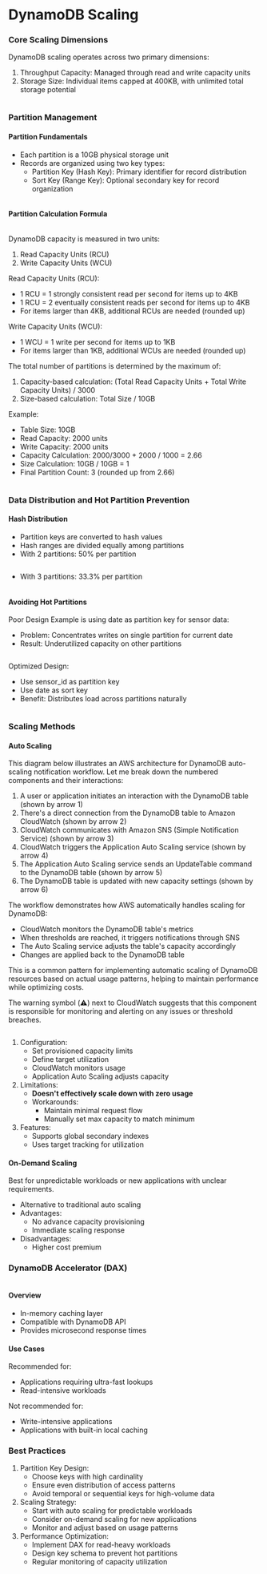 # DynamoDB Scaling

### Core Scaling Dimensions

DynamoDB scaling operates across two primary dimensions:

1. Throughput Capacity: Managed through read and write capacity units
2. Storage Size: Individual items capped at 400KB, with unlimited total storage potential

<figure><img src="../../../../.gitbook/assets/image (20) (1) (1).png" alt=""><figcaption></figcaption></figure>

### Partition Management

#### Partition Fundamentals

* Each partition is a 10GB physical storage unit
* Records are organized using two key types:
  * Partition Key (Hash Key): Primary identifier for record distribution
  * Sort Key (Range Key): Optional secondary key for record organization

<figure><img src="../../../../.gitbook/assets/image (21) (1) (1).png" alt=""><figcaption></figcaption></figure>



#### Partition Calculation Formula

<figure><img src="../../../../.gitbook/assets/image (22) (1) (1).png" alt=""><figcaption></figcaption></figure>

DynamoDB capacity is measured in two units:

1. Read Capacity Units (RCU)
2. Write Capacity Units (WCU)

Read Capacity Units (RCU):

* 1 RCU = 1 strongly consistent read per second for items up to 4KB
* 1 RCU = 2 eventually consistent reads per second for items up to 4KB
* For items larger than 4KB, additional RCUs are needed (rounded up)

Write Capacity Units (WCU):

* 1 WCU = 1 write per second for items up to 1KB
* For items larger than 1KB, additional WCUs are needed (rounded up)



The total number of partitions is determined by the maximum of:

1. Capacity-based calculation: (Total Read Capacity Units + Total Write Capacity Units) / 3000
2. Size-based calculation: Total Size / 10GB

Example:

* Table Size: 10GB
* Read Capacity: 2000 units
* Write Capacity: 2000 units
* Capacity Calculation:  2000/3000 + 2000 / 1000 = 2.66
* Size Calculation: 10GB / 10GB = 1
* Final Partition Count: 3 (rounded up from 2.66)

<figure><img src="../../../../.gitbook/assets/image (23) (1) (1).png" alt=""><figcaption></figcaption></figure>

### Data Distribution and Hot Partition Prevention

#### Hash Distribution

* Partition keys are converted to hash values
* Hash ranges are divided equally among partitions
* With 2 partitions: 50% per partition

<figure><img src="../../../../.gitbook/assets/image (25) (1) (1).png" alt=""><figcaption></figcaption></figure>

* With 3 partitions: 33.3% per partition

<figure><img src="../../../../.gitbook/assets/image (24) (1) (1).png" alt=""><figcaption></figcaption></figure>

#### Avoiding Hot Partitions

Poor Design Example is using date as partition key for sensor data:

* Problem: Concentrates writes on single partition for current date
* Result: Underutilized capacity on other partitions



<figure><img src="../../../../.gitbook/assets/image (26) (1) (1).png" alt=""><figcaption></figcaption></figure>



Optimized Design:

* Use sensor\_id as partition key
* Use date as sort key
* Benefit: Distributes load across partitions naturally

<figure><img src="../../../../.gitbook/assets/image (27) (1) (1).png" alt=""><figcaption></figcaption></figure>

### Scaling Methods

#### Auto Scaling

This diagram below illustrates an AWS architecture for DynamoDB auto-scaling notification workflow. Let me break down the numbered components and their interactions:

1. A user or application initiates an interaction with the DynamoDB table (shown by arrow 1)
2. There's a direct connection from the DynamoDB table to Amazon CloudWatch (shown by arrow 2)
3. CloudWatch communicates with Amazon SNS (Simple Notification Service) (shown by arrow 3)
4. CloudWatch triggers the Application Auto Scaling service (shown by arrow 4)
5. The Application Auto Scaling service sends an UpdateTable command to the DynamoDB table (shown by arrow 5)
6. The DynamoDB table is updated with new capacity settings (shown by arrow 6)

The workflow demonstrates how AWS automatically handles scaling for DynamoDB:

* CloudWatch monitors the DynamoDB table's metrics
* When thresholds are reached, it triggers notifications through SNS
* The Auto Scaling service adjusts the table's capacity accordingly
* Changes are applied back to the DynamoDB table

This is a common pattern for implementing automatic scaling of DynamoDB resources based on actual usage patterns, helping to maintain performance while optimizing costs.

The warning symbol (⚠️) next to CloudWatch suggests that this component is responsible for monitoring and alerting on any issues or threshold breaches.

<figure><img src="../../../../.gitbook/assets/image (28) (1) (1).png" alt=""><figcaption></figcaption></figure>

1. Configuration:
   * Set provisioned capacity limits
   * Define target utilization
   * CloudWatch monitors usage
   * Application Auto Scaling adjusts capacity
2. Limitations:
   * **Doesn't effectively scale down with zero usage**
   * Workarounds:
     * Maintain minimal request flow
     * Manually set max capacity to match minimum
3. Features:
   * Supports global secondary indexes
   * Uses target tracking for utilization

#### On-Demand Scaling

Best for unpredictable workloads or new applications with unclear requirements.

* Alternative to traditional auto scaling
* Advantages:
  * No advance capacity provisioning
  * Immediate scaling response
* Disadvantages:
  * Higher cost premium

### DynamoDB Accelerator (DAX)

<figure><img src="../../../../.gitbook/assets/image (29) (1) (1).png" alt=""><figcaption></figcaption></figure>

#### Overview

* In-memory caching layer
* Compatible with DynamoDB API
* Provides microsecond response times

#### Use Cases

Recommended for:

* Applications requiring ultra-fast lookups
* Read-intensive workloads

Not recommended for:

* Write-intensive applications
* Applications with built-in local caching

### Best Practices

1. Partition Key Design:
   * Choose keys with high cardinality
   * Ensure even distribution of access patterns
   * Avoid temporal or sequential keys for high-volume data
2. Scaling Strategy:
   * Start with auto scaling for predictable workloads
   * Consider on-demand scaling for new applications
   * Monitor and adjust based on usage patterns
3. Performance Optimization:
   * Implement DAX for read-heavy workloads
   * Design key schema to prevent hot partitions
   * Regular monitoring of capacity utilization
